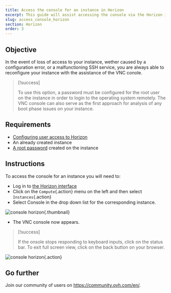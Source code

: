 ```yaml
---
title: Access the console for an instance in Horizon
excerpt: This guide will assist accessing the console via the Horizon interface.
slug: access_console_horizon
section: Horizon
order: 3
---
```



## Objective

In the event of loss of access to your instance, wether caused by a configuration error, or a malfunctioning SSH service, you are always able to reconfigure your instance with the assistance of the VNC conole.

>[!success]
>
>To use this option, a password must be configured for the root  user on the instance in order to login to the operating system remotely.
>The VNC console can also serve as the first approach for analysis of any boot phase issues on your instance.
>

## Requirements

- [Configuring user access to Horizon](../configure_user_access_to_horizon/)
- An already created instance
- [A root password](../become_the_root_user_and_select_a_password/) created on the instance

## Instructions

To access the console for an instance you will need to:

- Log in to [the Horizon interface](https://horizon.cloud.ovh.net/auth/login/)
- Click on the `Compute`{.action} menu on the left and then select `Instances`{.action}
- Select Console in the drop down list for the corresponding instance.

![console horizon](images/launch_console.png){.thumbnail}

- The VNC console now appears.

>[!success]
>
>If the onsole stops responding to keyboard inputs, click on the status bar.
>To exit full screen view, click on the back button on your browser.
>

![console horizon](images/console.png){.action}

## Go further

Join our community of users on <https://community.ovh.com/en/>.
 


